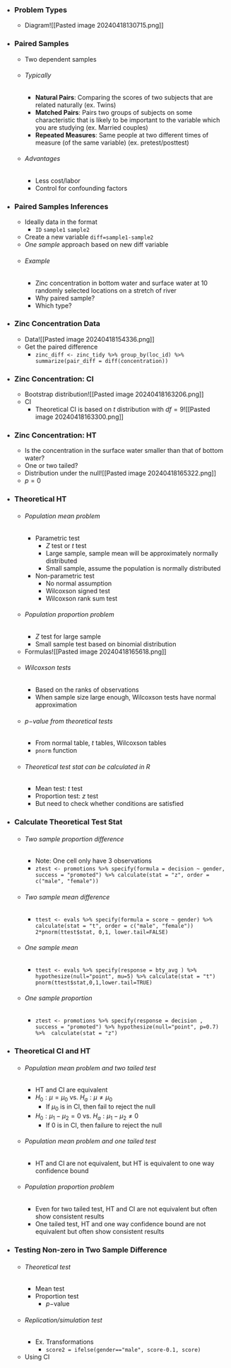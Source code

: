 
- ### Problem Types
	- Diagram![[Pasted image 20240418130715.png]]

- ### Paired Samples
	- Two dependent samples
	- ###### Typically
		- **Natural Pairs**: Comparing the scores of two subjects that are related naturally (ex. Twins)
		- **Matched Pairs**: Pairs two groups of subjects on some characteristic that is likely to be important to the variable which you are studying (ex. Married couples)
		- **Repeated Measures**: Same people at two different times of measure (of the same variable) (ex. pretest/posttest)
	- ###### Advantages
		- Less cost/labor
		- Control for confounding factors

- ### Paired Samples Inferences
	- Ideally data in the format
		- `ID`     `sample1`      `sample2`
	- Create a new variable `diff=sample1-sample2`
	- *One sample* approach based on new diff variable
	- ###### Example
		- Zinc concentration in bottom water and surface water at $10$ randomly selected locations on a stretch of river
		- Why paired sample?
		- Which type?

- ### Zinc Concentration Data
	- Data![[Pasted image 20240418154336.png]]
	- Get the paired difference
		- `zinc_diff <- zinc_tidy %>% group_by(loc_id) %>% summarize(pair_diff = diff(concentration))`

- ### Zinc Concentration: CI
	- Bootstrap distribution![[Pasted image 20240418163206.png]]
	- CI
		- Theoretical CI is based on $t$ distribution with $df=9$![[Pasted image 20240418163300.png]]

- ### Zinc Concentration: HT
	- Is the concentration in the surface water smaller than that of bottom water?
	- One or two tailed?
	- Distribution under the null![[Pasted image 20240418165322.png]]
	- $p=0$

- ### Theoretical HT
	- ###### Population mean problem
		- Parametric test
			- $Z$ test or $t$ test
			- Large sample, sample mean will be approximately normally distributed
			- Small sample, assume the population is normally distributed
		- Non-parametric test
			- No normal assumption
			- Wilcoxson signed test
			- Wilcoxson rank sum test
	- ###### Population proportion problem
		- $Z$ test for large sample
		- Small sample test based on binomial distribution
	- Formulas![[Pasted image 20240418165618.png]]
	- ###### Wilcoxson tests
		- Based on the ranks of observations
		- When sample size large enough, Wilcoxson tests have normal approximation
	- ###### $p-$value from theoretical tests
		- From normal table, $t$ tables, Wilcoxson tables
		- `pnorm` function
	- ###### Theoretical test stat can be calculated in $R$
		- Mean test: $t$ test
		- Proportion test: $z$ test
		- But need to check whether conditions are satisfied

- ### Calculate Theoretical Test Stat
	- ###### Two sample proportion difference
		- Note: One cell only have 3 observations
		- `ztest <- promotions %>% specify(formula = decision ~ gender, success = "promoted") %>% calculate(stat = "z", order = c("male", "female"))`
	- ###### Two sample mean difference
		- `ttest <- evals %>% specify(formula = score ~ gender) %>%  calculate(stat = "t", order = c("male", "female"))  2*pnorm(ttest$stat, 0,1, lower.tail=FALSE)`
	- ###### One sample mean
		- `ttest <- evals %>% specify(response = bty_avg ) %>%  hypothesize(null="point", mu=5) %>% calculate(stat = "t")  pnorm(ttest$stat,0,1,lower.tail=TRUE)`
	- ###### One sample proportion
		- `ztest <- promotions %>% specify(response = decision , success = "promoted") %>% hypothesize(null="point", p=0.7) %>%  calculate(stat = "z")`

- ### Theoretical CI and HT
	- ###### Population mean problem and two tailed test
		- HT and CI are equivalent
		- $H_{0} : \mu = \mu_{0}$ vs. $H_{a}: \mu \ne \mu_0$
			- If $\mu_0$ is in CI, then fail to reject the null
		- $H_{0} : \mu_{1}- \mu_{2} = 0$ vs. $H_{a} : \mu_{1} - \mu_{2} \ne 0$
			- If $0$ is in CI, then failure to reject the null
	- ###### Population mean problem and one tailed test
		- HT and CI are not equivalent, but HT is equivalent to one way confidence bound
	- ###### Population proportion problem
		- Even for two tailed test, HT and CI are not equivalent but often show consistent results
		- One tailed test, HT and one way confidence bound are not equivalent but often show consistent results

- ### Testing Non-zero in Two Sample Difference
	- ###### Theoretical test
		- Mean test
		- Proportion test
			- $p-$value
	- ###### Replication/simulation test
		- Ex. Transformations
			- `score2 = ifelse(gender=="male", score-0.1, score)`
	- Using CI